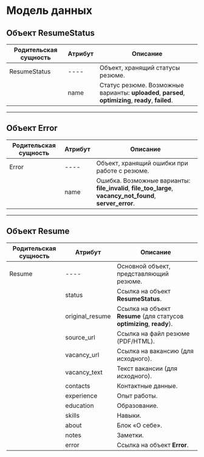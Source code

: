 # Модель данных

## Объект ResumeStatus

| Родительская сущность | Атрибут | Описание |
|------------------------|---------|----------|
| ResumeStatus | ---- | Объект, хранящий статусы резюме. |
|  | name | Статус резюме. Возможные варианты: **uploaded**, **parsed**, **optimizing**, **ready**, **failed**. |

---

## Объект Error

| Родительская сущность | Атрибут | Описание |
|------------------------|---------|----------|
| Error | ---- | Объект, хранящий ошибки при работе с резюме. |
|  | name | Ошибка. Возможные варианты: **file_invalid**, **file_too_large**, **vacancy_not_found**, **server_error**. |

---

## Объект Resume

| Родительская сущность | Атрибут | Описание |
|------------------------|---------|----------|
| Resume | ---- | Основной объект, представляющий резюме. |
|  | status | Ссылка на объект **ResumeStatus**. |
|  | original_resume | Ссылка на объект **Resume** (для статусов **optimizing**, **ready**). |
|  | source_url | Ссылка на файл резюме (PDF/HTML). |
|  | vacancy_url | Ссылка на вакансию (для исходного). |
|  | vacancy_text | Текст вакансии (для исходного). |
|  | contacts | Контактные данные. |
|  | experience | Опыт работы. |
|  | education | Образование. |
|  | skills | Навыки. |
|  | about | Блок «О себе». |
|  | notes | Заметки. |
|  | error | Ссылка на объект **Error**. |
